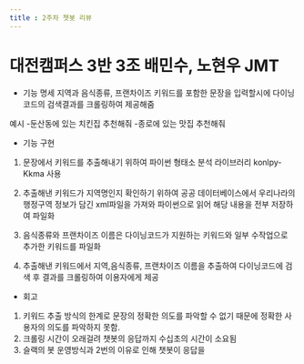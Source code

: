```yaml
---
title : 2주차 챗봇 리뷰
---
```


# 대전캠퍼스 3반 3조 배민수, 노현우 JMT 

* 기능 명세
지역과 음식종류, 프랜차이즈 키워드를 포함한 문장을 입력할시에 
다이닝코드의 검색결과를 크롤링하여 제공해줌

예시 
-둔산동에 있는 치킨집 추천해줘
-종로에 있는 맛집 추천해줘

* 기능 구현

1. 문장에서 키워드를 추출해내기 위하여 파이썬 형태소 분석 라이브러리
konlpy-Kkma 사용

2. 추출해낸 키워드가 지역명인지 확인하기 위하여 공공 데이터베이스에서 우리나라의 행정구역 정보가 담긴
xml파일을 가져와 파이썬으로 읽어 해당 내용을 전부 저장하여 파일화

3. 음식종류와 프랜차이즈 이름은 다이닝코드가 지원하는 키워드와 일부 수작업으로 추가한 키워드를 파일화

4. 추출해낸 키워드에서 지역,음식종류, 프랜차이즈 이름을 추출하여 다이닝코드에 검색 후 결과를 크롤링하여 이용자에게 제공

* 회고
1. 키워드 추출 방식의 한계로 문장의 정확한 의도를 파악할 수 없기 때문에
정확한 사용자의 의도를 파악하지 못함.
2. 크롤링 시간이 오래걸려 챗봇의 응답까지 수십초의 시간이 소요됨
3. 슬랙의 봇 운영방식과 2번의 이유로 인해 챗봇이 응답을 

